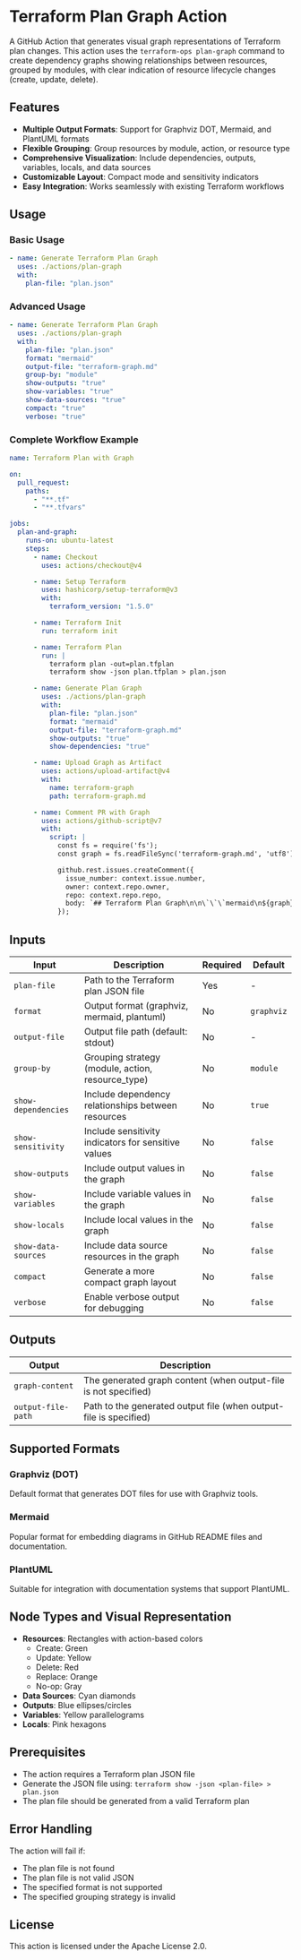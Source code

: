 # Terraform Plan Graph Action

A GitHub Action that generates visual graph representations of Terraform plan changes. This action uses the `terraform-ops plan-graph` command to create dependency graphs showing relationships between resources, grouped by modules, with clear indication of resource lifecycle changes (create, update, delete).

## Features

- **Multiple Output Formats**: Support for Graphviz DOT, Mermaid, and PlantUML formats
- **Flexible Grouping**: Group resources by module, action, or resource type
- **Comprehensive Visualization**: Include dependencies, outputs, variables, locals, and data sources
- **Customizable Layout**: Compact mode and sensitivity indicators
- **Easy Integration**: Works seamlessly with existing Terraform workflows

## Usage

### Basic Usage

```yaml
- name: Generate Terraform Plan Graph
  uses: ./actions/plan-graph
  with:
    plan-file: "plan.json"
```

### Advanced Usage

```yaml
- name: Generate Terraform Plan Graph
  uses: ./actions/plan-graph
  with:
    plan-file: "plan.json"
    format: "mermaid"
    output-file: "terraform-graph.md"
    group-by: "module"
    show-outputs: "true"
    show-variables: "true"
    show-data-sources: "true"
    compact: "true"
    verbose: "true"
```

### Complete Workflow Example

```yaml
name: Terraform Plan with Graph

on:
  pull_request:
    paths:
      - "**.tf"
      - "**.tfvars"

jobs:
  plan-and-graph:
    runs-on: ubuntu-latest
    steps:
      - name: Checkout
        uses: actions/checkout@v4

      - name: Setup Terraform
        uses: hashicorp/setup-terraform@v3
        with:
          terraform_version: "1.5.0"

      - name: Terraform Init
        run: terraform init

      - name: Terraform Plan
        run: |
          terraform plan -out=plan.tfplan
          terraform show -json plan.tfplan > plan.json

      - name: Generate Plan Graph
        uses: ./actions/plan-graph
        with:
          plan-file: "plan.json"
          format: "mermaid"
          output-file: "terraform-graph.md"
          show-outputs: "true"
          show-dependencies: "true"

      - name: Upload Graph as Artifact
        uses: actions/upload-artifact@v4
        with:
          name: terraform-graph
          path: terraform-graph.md

      - name: Comment PR with Graph
        uses: actions/github-script@v7
        with:
          script: |
            const fs = require('fs');
            const graph = fs.readFileSync('terraform-graph.md', 'utf8');

            github.rest.issues.createComment({
              issue_number: context.issue.number,
              owner: context.repo.owner,
              repo: context.repo.repo,
              body: `## Terraform Plan Graph\n\n\`\`\`mermaid\n${graph}\n\`\`\``
            });
```

## Inputs

| Input               | Description                                         | Required | Default    |
| ------------------- | --------------------------------------------------- | -------- | ---------- |
| `plan-file`         | Path to the Terraform plan JSON file                | Yes      | -          |
| `format`            | Output format (graphviz, mermaid, plantuml)         | No       | `graphviz` |
| `output-file`       | Output file path (default: stdout)                  | No       | -          |
| `group-by`          | Grouping strategy (module, action, resource_type)   | No       | `module`   |
| `show-dependencies` | Include dependency relationships between resources  | No       | `true`     |
| `show-sensitivity`  | Include sensitivity indicators for sensitive values | No       | `false`    |
| `show-outputs`      | Include output values in the graph                  | No       | `false`    |
| `show-variables`    | Include variable values in the graph                | No       | `false`    |
| `show-locals`       | Include local values in the graph                   | No       | `false`    |
| `show-data-sources` | Include data source resources in the graph          | No       | `false`    |
| `compact`           | Generate a more compact graph layout                | No       | `false`    |
| `verbose`           | Enable verbose output for debugging                 | No       | `false`    |

## Outputs

| Output             | Description                                                       |
| ------------------ | ----------------------------------------------------------------- |
| `graph-content`    | The generated graph content (when output-file is not specified)   |
| `output-file-path` | Path to the generated output file (when output-file is specified) |

## Supported Formats

### Graphviz (DOT)

Default format that generates DOT files for use with Graphviz tools.

### Mermaid

Popular format for embedding diagrams in GitHub README files and documentation.

### PlantUML

Suitable for integration with documentation systems that support PlantUML.

## Node Types and Visual Representation

- **Resources**: Rectangles with action-based colors
  - Create: Green
  - Update: Yellow
  - Delete: Red
  - Replace: Orange
  - No-op: Gray
- **Data Sources**: Cyan diamonds
- **Outputs**: Blue ellipses/circles
- **Variables**: Yellow parallelograms
- **Locals**: Pink hexagons

## Prerequisites

- The action requires a Terraform plan JSON file
- Generate the JSON file using: `terraform show -json <plan-file> > plan.json`
- The plan file should be generated from a valid Terraform plan

## Error Handling

The action will fail if:

- The plan file is not found
- The plan file is not valid JSON
- The specified format is not supported
- The specified grouping strategy is invalid

## License

This action is licensed under the Apache License 2.0.
